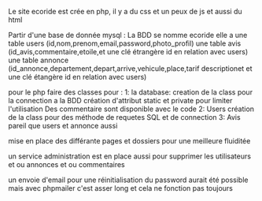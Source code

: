Le site ecoride est crée en php, il y a du css et un peux de js et aussi du html

Partir d'une base de donnée mysql :
La BDD se nomme ecoride elle a une table users (id,nom,prenom,email,password,photo_profil)
                               une table avis (id_avis,commentaire,etoile,et une clé étrangère id en relation avec users)
                               une table annonce (id_annonce,departement,depart,arrive,vehicule,place,tarif descriptionet et une clé étangère id en relation avec users)

pour le php faire des classes pour :
1: la database: creation de la class pour la connection a la BDD
création d'attribut static et private pour limiter l'utilisation
Des commentaire sont disponible avec le code
2: Users création de la class pour des méthode de requetes SQL et de connection 
3: Avis pareil que users et annonce aussi

mise en place des différante pages et dossiers pour une meilleure fluiditée

un service administration est en place aussi pour supprimer les utilisateurs et ou annonces et ou commentaires

un envoie d'email pour une réinitialisation du password aurait été possible mais avec phpmailer c'est asser long et cela ne fonction pas toujours

                            